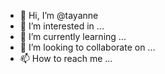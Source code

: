 - 👋 Hi, I’m @tayanne
- 👀 I’m interested in ...
- 🌱 I’m currently learning ...
- 💞️ I’m looking to collaborate on ...
- 📫 How to reach me ...

<!---
tayanne/tayanne is a ✨ special ✨ repository because its `README.md` (this file) appears on your GitHub profile.
You can click the Preview link to take a look at your changes.
--->
